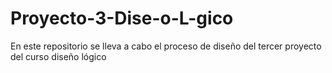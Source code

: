 # Proyecto-3-Dise-o-L-gico
En este repositorio se lleva a cabo el proceso de diseño del tercer proyecto del curso diseño lógico
